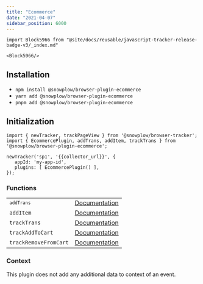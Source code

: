 ```yaml
---
title: "Ecommerce"
date: "2021-04-07"
sidebar_position: 6000
---
```


```mdx-code-block
import Block5966 from "@site/docs/reusable/javascript-tracker-release-badge-v3/_index.md"

<Block5966/>
```

## Installation

- `npm install @snowplow/browser-plugin-ecommerce`
- `yarn add @snowplow/browser-plugin-ecommerce`
- `pnpm add @snowplow/browser-plugin-ecommerce`

## Initialization

```
import { newTracker, trackPageView } from '@snowplow/browser-tracker';
import { EcommercePlugin, addTrans, addItem, trackTrans } from '@snowplow/browser-plugin-ecommerce';

newTracker('sp1', '{{collector_url}}', { 
   appId: 'my-app-id', 
   plugins: [ EcommercePlugin() ],
});
```

### Functions

<table class="has-fixed-layout"><tbody><tr><td><code><code>addTrans</code></code></td><td><a href="/docs/collecting-data/collecting-from-own-applications/javascript-trackers/browser-tracker/browser-tracker-v3-reference/tracking-events/#addTrans">Documentation</a></td></tr><tr><td><code>addItem</code></td><td><a href="/docs/collecting-data/collecting-from-own-applications/javascript-trackers/browser-tracker/browser-tracker-v3-reference/tracking-events/#addItem">Documentation</a></td></tr><tr><td><code>trackTrans</code></td><td><a href="/docs/collecting-data/collecting-from-own-applications/javascript-trackers/browser-tracker/browser-tracker-v3-reference/tracking-events/#trackTrans">Documentation</a></td></tr><tr><td><code>trackAddToCart</code></td><td><a href="/docs/collecting-data/collecting-from-own-applications/javascript-trackers/javascript-tracker/javascript-tracker-v3/tracking-events/#trackAddToCart_and_trackRemoveFromCart">Documenta</a><a href="/docs/collecting-data/collecting-from-own-applications/javascript-trackers/browser-tracker/browser-tracker-v3-reference/tracking-events/#trackAddToCart_and_trackRemoveFromCart">t</a><a href="/docs/collecting-data/collecting-from-own-applications/javascript-trackers/javascript-tracker/javascript-tracker-v3/tracking-events/#trackAddToCart_and_trackRemoveFromCart">ion</a></td></tr><tr><td><code>trackRemoveFromCart</code></td><td><a href="/docs/collecting-data/collecting-from-own-applications/javascript-trackers/browser-tracker/browser-tracker-v3-reference/tracking-events/#trackAddToCart_and_trackRemoveFromCart">Documentation</a></td></tr></tbody></table>

### Context

This plugin does not add any additional data to context of an event.
